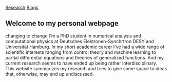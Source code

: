 [Research](research.md) [Blogs](blog.md)
## Welcome to my personal webpage
changing to change
I'm a PhD student in numerical analysis and computational physics at Deutsches Elektronen-Synchrtron DESY and Universität Hamburg. In my short academic career I've had a wide range of scientific interests ranging from control theory and machine learning to partial differential equations and theories of generalized functions. And my current research seems to have ended up being rather interdisciplinary. This website summarizes my research and tries to give some space to ideas that, otherwise, may end up undiscussed. 
